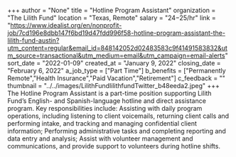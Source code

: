 +++
author = "None"
title = "Hotline Program Assistant"
organization = "The Lilith Fund"
location = "Texas, Remote"
salary = "$24-$25/hr"
link = "https://www.idealist.org/en/nonprofit-job/7cd196e8dbb147f6bd19d47fdd996f58-hotline-program-assistant-the-lilith-fund-austin?utm_content=regular&email_id=848142052d02483583c9f41491583832&utm_source=transactional&utm_medium=email&utm_campaign=email-alerts"
sort_date = "2022-01-09"
created_at = "January 9, 2022"
closing_date = "February 6, 2022"
a_job_type = ["Part Time"]
b_benefits = ["Permanently Remote","Health Insurance","Paid Vacation","Retirement"]
c_feedback = ""
thumbnail = "../../images/LilithFundlilithfundTwitter_b48eeda2.jpeg"
+++
The Hotline Program Assistant is a part-time position supporting Lilith Fund’s English- and Spanish-language hotline and direct assistance program. Key responsibilities include: Assisting with daily program operations, including listening to client voicemails, returning client calls and performing intake, and tracking and managing confidential client information; Performing administrative tasks and completing reporting and data entry and analysis; Assist with volunteer management and communications, and provide support to volunteers during hotline shifts.